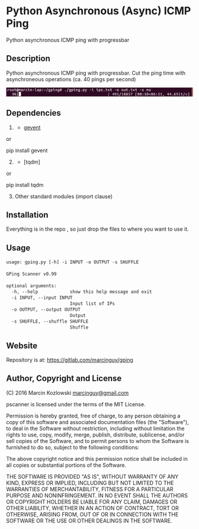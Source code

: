 # Python Asynchronous (Async) ICMP Ping

Python asynchronous ICMP ping with progressbar

## Description

Python asynchronous ICMP ping with progressbar. Cut the ping time with asynchroneous operations (ca. 40 pings per second)

![](images/gping.png)

## Dependencies


1) * [gevent](http://www.gevent.org/)

or

pip install gevent

2) * [tqdm]

or

pip install tqdm

3) Other standard modules (import clause)


## Installation

Everything is in the repo , so just drop the files to where you want to use it.

## Usage

```
usage: gping.py [-h] -i INPUT -o OUTPUT -s SHUFFLE

GPing Scanner v0.99

optional arguments:
  -h, --help            show this help message and exit
  -i INPUT, --input INPUT
                        Input list of IPs
  -o OUTPUT, --output OUTPUT
                        Output
  -s SHUFFLE, --shuffle SHUFFLE
                        Shuffle

```

## Website

Repository is at: https://gitlab.com/marcinguy/gping

## Author, Copyright and License

(C) 2016 Marcin Kozlowski <marcinguy@gmail.com>

pscanner is licensed under the terms of the MIT License.

Permission is hereby granted, free of charge, to any person obtaining a copy of
this software and associated documentation files (the "Software"), to deal in
the Software without restriction, including without limitation the rights to
use, copy, modify, merge, publish, distribute, sublicense, and/or sell copies
of the Software, and to permit persons to whom the Software is furnished to do
so, subject to the following conditions:

The above copyright notice and this permission notice shall be included in all
copies or substantial portions of the Software.

THE SOFTWARE IS PROVIDED "AS IS", WITHOUT WARRANTY OF ANY KIND, EXPRESS OR
IMPLIED, INCLUDING BUT NOT LIMITED TO THE WARRANTIES OF MERCHANTABILITY,
FITNESS FOR A PARTICULAR PURPOSE AND NONINFRINGEMENT. IN NO EVENT SHALL THE
AUTHORS OR COPYRIGHT HOLDERS BE LIABLE FOR ANY CLAIM, DAMAGES OR OTHER
LIABILITY, WHETHER IN AN ACTION OF CONTRACT, TORT OR OTHERWISE, ARISING FROM,
OUT OF OR IN CONNECTION WITH THE SOFTWARE OR THE USE OR OTHER DEALINGS IN THE
SOFTWARE.

